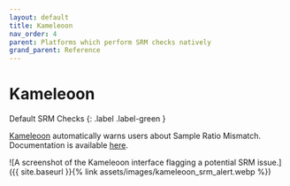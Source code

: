 ```yaml
---
layout: default
title: Kameleoon
nav_order: 4
parent: Platforms which perform SRM checks natively
grand_parent: Reference
---
```


# Kameleoon

Default SRM Checks
{: .label .label-green }

[Kameleoon](https://www.kameleoon.com/) automatically warns users about Sample Ratio Mismatch. Documentation is available [here](https://help.kameleoon.com/checking-for-potential-srm/).

![A screenshot of the Kameleoon interface flagging a potential SRM issue.]({{ site.baseurl }}{% link assets/images/kameleoon_srm_alert.webp %})
